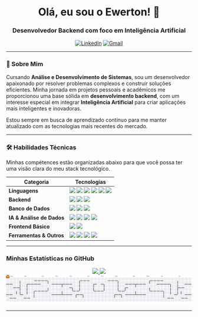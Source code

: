 <div align="center">
  <h1>Olá, eu sou o Ewerton! 👋</h1>
  <h3>Desenvolvedor Backend com foco em Inteligência Artificial</h3>
</div>

<div align="center">
  <a href="https://www.linkedin.com/in/ewerton-oliveira-65aa4a31b/" target="_blank"><img src="https://img.shields.io/badge/LinkedIn-0077B5?style=for-the-badge&logo=linkedin&logoColor=white" alt="LinkedIn"></a>
  <a href="mailto:ewerton.silva.o.lima@gmail.com"><img src="https://img.shields.io/badge/Gmail-D14836?style=for-the-badge&logo=gmail&logoColor=white" alt="Gmail"></a>
</div>

---

### 🌟 Sobre Mim

Cursando **Análise e Desenvolvimento de Sistemas**, sou um desenvolvedor apaixonado por resolver problemas complexos e construir soluções eficientes. Minha jornada em projetos pessoais e acadêmicos me proporcionou uma base sólida em **desenvolvimento backend**, com um interesse especial em integrar **Inteligência Artificial** para criar aplicações mais inteligentes e inovadoras.

Estou sempre em busca de aprendizado contínuo para me manter atualizado com as tecnologias mais recentes do mercado.

---


### 🛠️ Habilidades Técnicas

Minhas compétences estão organizadas abaixo para que você possa ter uma visão clara do meu stack tecnológico.

| Categoria                | Tecnologias                                                                                                                                                                                                                                             |
| ------------------------ | ------------------------------------------------------------------------------------------------------------------------------------------------------------------------------------------------------------------------------------------------------- |
| **Linguagens** | <img src="https://img.shields.io/badge/Java-ED8B00?style=for-the-badge&logo=openjdk&logoColor=white"> <img src="https://img.shields.io/badge/Python-3776AB?style=for-the-badge&logo=python&logoColor=white"> <img src="https://img.shields.io/badge/C%23-239120?style=for-the-badge&logo=c-sharp&logoColor=white"> <img src="https://img.shields.io/badge/C-00599C?style=for-the-badge&logo=c&logoColor=white"> <img src="https://img.shields.io/badge/SQL-4479A1?style=for-the-badge&logo=microsoft-sql-server&logoColor=white"> <img src="https://img.shields.io/badge/R-276DC3?style=for-the-badge&logo=r&logoColor=white"> |
| **Backend** | <img src="https://img.shields.io/badge/Spring_Boot-6DB33F?style=for-the-badge&logo=spring-boot&logoColor=white"> <img src="https://img.shields.io/badge/JWT-000000?style=for-the-badge&logo=json-web-tokens&logoColor=white"> <img src="https://img.shields.io/badge/APIs_RESTful-000?style=for-the-badge&logo=databricks&logoColor=white"> |
| **Banco de Dados** | <img src="https://img.shields.io/badge/MySQL-4479A1?style=for-the-badge&logo=mysql&logoColor=white"> <img src="https://img.shields.io/badge/PostgreSQL-4169E1?style=for-the-badge&logo=postgresql&logoColor=white"> <img src="https://img.shields.io/badge/SQL_Server-CC2927?style=for-the-badge&logo=microsoft-sql-server&logoColor=white"> |
| **IA & Análise de Dados** | <img src="https://img.shields.io/badge/Inteligência_Artificial-grey?style=for-the-badge&logo=openai&logoColor=white"> <img src="https://img.shields.io/badge/ETL-blue?style=for-the-badge&logo=apache-airflow&logoColor=white"> <img src="https://img.shields.io/badge/RAG-orange?style=for-the-badge"> <img src="https://img.shields.io/badge/Análise_de_Dados-yellow?style=for-the-badge&logo=google-analytics&logoColor=black"> |
| **Frontend Básico** | <img src="https://img.shields.io/badge/HTML5-E34F26?style=for-the-badge&logo=html5&logoColor=white"> <img src="https://img.shields.io/badge/Thymeleaf-005F0F?style=for-the-badge&logo=thymeleaf&logoColor=white"> |
| **Ferramentas & Outros** | <img src="https://img.shields.io/badge/VS_Code-007ACC?style=for-the-badge&logo=visual-studio-code&logoColor=white"> <img src="https://img.shields.io/badge/Maven-C71A36?style=for-the-badge&logo=apache-maven&logoColor=white"> <img src="https://img.shields.io/badge/Git-F05032?style=for-the-badge&logo=git&logoColor=white"> <img src="https://img.shields.io/badge/POO-blue?style=for-the-badge"> |

---

### Minhas Estatísticas no GitHub

<div align="center">
  <a href="https://github.com/edsolima">
    <img height="180em" src="https://github-readme-stats.vercel.app/api?username=edsolima&show_icons=true&theme=dracula&include_all_commits=true&count_private=true"/>
    <img height="180em" src="https://github-readme-stats.vercel.app/api/top-langs/?username=edsolima&layout=compact&langs_count=7&theme=dracula"/>
  </a>
</div>

<picture>
  <source media="(prefers-color-scheme: dark)" srcset="https://raw.githubusercontent.com/edsolima/maurodesouz/output/pacman-contribution-graph-dark.svg">
  <source media="(prefers-color-scheme: light)" srcset="https://raw.githubusercontent.com/edsolima/maurodesouz/output/pacman-contribution-graph.svg">
  <img alt="pacman contribution graph" src="https://raw.githubusercontent.com/edsolima/edsolima/output/pacman-contribution-graph.svg">
</picture>

---
